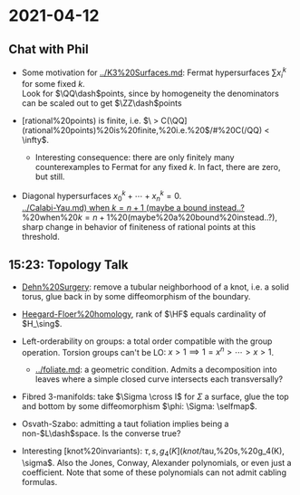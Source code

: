 # 2021-04-12

## Chat with Phil

- Some motivation for [../K3%20Surfaces.md](../K3%20Surfaces.md): Fermat hypersurfaces $\sum x_i ^k$ for some fixed $k$.   
  Look for $\QQ\dash$points, since by homogeneity the denominators can be scaled out to get $\ZZ\dash$points

- [rational%20points) is finite, i.e. $\ >  C(\QQ](rational%20points)%20is%20finite,%20i.e.%20$/#%20C(/QQ) < \infty$.

  - Interesting consequence: there are only finitely many counterexamples to Fermat for any fixed $k$.
  In fact, there are zero, but still.

- Diagonal hypersurfaces $x_0^k + \cdots + x_n^k = 0$.    
  [../Calabi-Yau.md) when $k=n+1$ (maybe a bound instead..?](../Calabi-Yau.md)%20when%20$k=n+1$%20(maybe%20a%20bound%20instead..?), sharp change in behavior of finiteness of rational points at this threshold.

## 15:23: Topology Talk

- [Dehn%20Surgery](Dehn%20Surgery): remove a tubular neighborhood of a knot, i.e. a solid torus, glue back in by some diffeomorphism of the boundary.

- [Heegard-Floer%20homology](Heegard-Floer%20homology), rank of $\HF$ equals cardinality of $H_\sing$.

- Left-orderability on groups: a total order compatible with the group operation.
  Torsion groups can't be LO: $x>1 \implies 1 = x^n > \cdots > x > 1$.

  - [../foliate.md](../foliate.md): a geometric condition. Admits a decomposition into leaves where a simple closed curve intersects each transversally?

- Fibred 3-manifolds: take $\Sigma \cross I$ for $\Sigma$ a surface, glue the top and bottom by some diffeomorphism $\phi: \Sigma: \selfmap$.

- Osvath-Szabo: admitting a taut foliation implies being a non-$L\dash$space.
  Is the converse true?

- Interesting [knot%20invariants): $\tau, s, g_4(K](knot%20invariants):%20$/tau,%20s,%20g_4(K), \sigma$.
  Also the Jones, Conway, Alexander polynomials, or even just a coefficient.
  Note that some of these polynomials can not admit cabling formulas.
